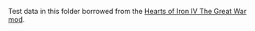 Test data in this folder borrowed from the [Hearts of Iron IV The Great War mod](https://github.com/Wolferos/Hearts-of-Iron-IV-The-Great-War/tree/develop).